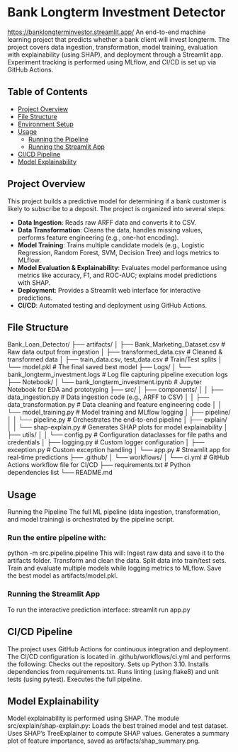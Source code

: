 # Bank Longterm Investment Detector

https://banklongterminvestor.streamlit.app/
An end-to-end machine learning project that predicts whether a bank client will invest longterm. The project covers data ingestion, transformation, model training, evaluation with explainability (using SHAP), and deployment through a Streamlit app. Experiment tracking is performed using MLflow, and CI/CD is set up via GitHub Actions.

## Table of Contents

- [Project Overview](#project-overview)
- [File Structure](#file-structure)
- [Environment Setup](#environment-setup)
- [Usage](#usage)
  - [Running the Pipeline](#running-the-pipeline)
  - [Running the Streamlit App](#running-the-streamlit-app)
- [CI/CD Pipeline](#cicd-pipeline)
- [Model Explainability](#model-explainability)

## Project Overview

This project builds a predictive model for determining if a bank customer is likely to subscribe to a deposit. The project is organized into several steps:
- **Data Ingestion**: Reads raw ARFF data and converts it to CSV.
- **Data Transformation**: Cleans the data, handles missing values, performs feature engineering (e.g., one-hot encoding).
- **Model Training**: Trains multiple candidate models (e.g., Logistic Regression, Random Forest, SVM, Decision Tree) and logs metrics to MLflow.
- **Model Evaluation & Explainability**: Evaluates model performance using metrics like accuracy, F1, and ROC-AUC; explains model predictions with SHAP.
- **Deployment**: Provides a Streamlit web interface for interactive predictions.
- **CI/CD**: Automated testing and deployment using GitHub Actions.

## File Structure
Bank_Loan_Detector/ ├── artifacts/ │ ├── Bank_Marketing_Dataset.csv # Raw data output from ingestion │ ├── transformed_data.csv # Cleaned & transformed data │ ├── train_data.csv, test_data.csv # Train/Test splits │ └── model.pkl # The final saved best model ├── Logs/ │ └── bank_longterm_investment.logs # Log file capturing pipeline execution logs ├── Notebook/ │ └── bank_longterm_investment.ipynb # Jupyter Notebook for EDA and prototyping ├── src/ │ ├── components/ │ │ ├── data_ingestion.py # Data ingestion code (e.g., ARFF to CSV) │ │ ├── data_transformation.py # Data cleaning and feature engineering code │ │ └── model_training.py # Model training and MLflow logging │ ├── pipeline/ │ │ └── pipeline.py # Orchestrates the end-to-end pipeline │ ├── explain/ │ │ └── shap-explain.py # Generates SHAP plots for model explainability │ ├── utils/ │ │ └── config.py # Configuration dataclasses for file paths and credentials │ ├── logging.py # Custom logger configuration │ ├── exception.py # Custom exception handling │ └── app.py # Streamlit app for real-time predictions ├── .github/ │ └── workflows/ │ └── ci.yml # GitHub Actions workflow file for CI/CD ├── requirements.txt # Python dependencies list └── README.md

## Usage
Running the Pipeline
The full ML pipeline (data ingestion, transformation, and model training) is orchestrated by the pipeline script.

### Run the entire pipeline with:
python -m src.pipeline.pipeline
This will:
Ingest raw data and save it to the artifacts folder.
Transform and clean the data.
Split data into train/test sets.
Train and evaluate multiple models while logging metrics to MLflow.
Save the best model as artifacts/model.pkl.

### Running the Streamlit App
To run the interactive prediction interface:
streamlit run app.py

## CI/CD Pipeline
The project uses GitHub Actions for continuous integration and deployment. The CI/CD configuration is located in .github/workflows/ci.yml and performs the following:
Checks out the repository.
Sets up Python 3.10.
Installs dependencies from requirements.txt.
Runs linting (using flake8) and unit tests (using pytest).
Executes the full pipeline.

## Model Explainability
Model explainability is performed using SHAP. The module src/explain/shap-explain.py:
Loads the best trained model and test dataset.
Uses SHAP’s TreeExplainer to compute SHAP values.
Generates a summary plot of feature importance, saved as artifacts/shap_summary.png.

